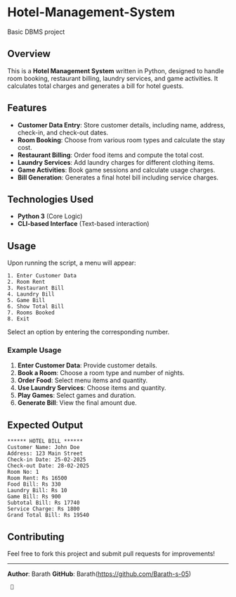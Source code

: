 # Hotel-Management-System
Basic DBMS project

## Overview
This is a **Hotel Management System** written in Python, designed to handle room booking, restaurant billing, laundry services, and game activities. It calculates total charges and generates a bill for hotel guests.

## Features
- **Customer Data Entry**: Store customer details, including name, address, check-in, and check-out dates.
- **Room Booking**: Choose from various room types and calculate the stay cost.
- **Restaurant Billing**: Order food items and compute the total cost.
- **Laundry Services**: Add laundry charges for different clothing items.
- **Game Activities**: Book game sessions and calculate usage charges.
- **Bill Generation**: Generates a final hotel bill including service charges.

## Technologies Used
- **Python 3** (Core Logic)
- **CLI-based Interface** (Text-based interaction)


## Usage
Upon running the script, a menu will appear:
```
1. Enter Customer Data
2. Room Rent
3. Restaurant Bill
4. Laundry Bill
5. Game Bill
6. Show Total Bill
7. Rooms Booked
8. Exit
```
Select an option by entering the corresponding number.

### Example Usage
1. **Enter Customer Data**: Provide customer details.
2. **Book a Room**: Choose a room type and number of nights.
3. **Order Food**: Select menu items and quantity.
4. **Use Laundry Services**: Choose items and quantity.
5. **Play Games**: Select games and duration.
6. **Generate Bill**: View the final amount due.

## Expected Output
```
****** HOTEL BILL ******
Customer Name: John Doe
Address: 123 Main Street
Check-in Date: 25-02-2025
Check-out Date: 28-02-2025
Room No: 1
Room Rent: Rs 16500
Food Bill: Rs 330
Laundry Bill: Rs 10
Game Bill: Rs 900
Subtotal Bill: Rs 17740
Service Charge: Rs 1800
Grand Total Bill: Rs 19540
```

## Contributing
Feel free to fork this project and submit pull requests for improvements!

---
**Author**: Barath 
**GitHub**: Barath(https://github.com/Barath-s-05)  
```
 🚀
